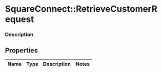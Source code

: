 # SquareConnect::RetrieveCustomerRequest

### Description



## Properties
Name | Type | Description | Notes
------------ | ------------- | ------------- | -------------


